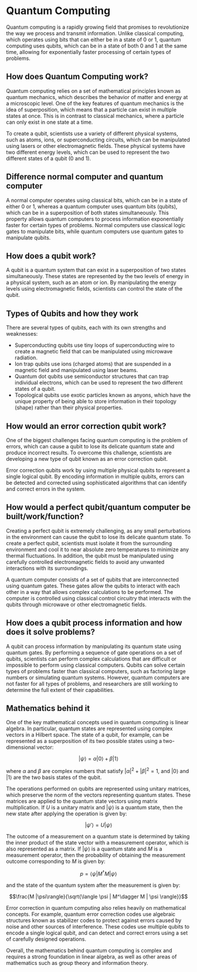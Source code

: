 # Quantum Computing
Quantum computing is a rapidly growing field that promises to revolutionize the way we process and transmit information. Unlike classical computing, which operates using bits that can either be in a state of 0 or 1, quantum computing uses qubits, which can be in a state of both 0 and 1 at the same time, allowing for exponentially faster processing of certain types of problems.

## How does Quantum Computing work?
Quantum computing relies on a set of mathematical principles known as quantum mechanics, which describes the behavior of matter and energy at a microscopic level. One of the key features of quantum mechanics is the idea of superposition, which means that a particle can exist in multiple states at once. This is in contrast to classical mechanics, where a particle can only exist in one state at a time.

To create a qubit, scientists use a variety of different physical systems, such as atoms, ions, or superconducting circuits, which can be manipulated using lasers or other electromagnetic fields. These physical systems have two different energy levels, which can be used to represent the two different states of a qubit (0 and 1).

## Difference normal computer and quantum computer

A normal computer operates using classical bits, which can be in a state of either 0 or 1, whereas a quantum computer uses quantum bits (qubits), which can be in a superposition of both states simultaneously. This property allows quantum computers to process information exponentially faster for certain types of problems. Normal computers use classical logic gates to manipulate bits, while quantum computers use quantum gates to manipulate qubits.

## How does a qubit work?

A qubit is a quantum system that can exist in a superposition of two states simultaneously. These states are represented by the two levels of energy in a physical system, such as an atom or ion. By manipulating the energy levels using electromagnetic fields, scientists can control the state of the qubit.

## Types of Qubits and how they work

There are several types of qubits, each with its own strengths and weaknesses:

- Superconducting qubits use tiny loops of superconducting wire to create a magnetic field that can be manipulated using microwave radiation.
- Ion trap qubits use ions (charged atoms) that are suspended in a magnetic field and manipulated using laser beams.
- Quantum dot qubits use semiconductor structures that can trap individual electrons, which can be used to represent the two different states of a qubit.
- Topological qubits use exotic particles known as anyons, which have the unique property of being able to store information in their topology (shape) rather than their physical properties.

## How would an error correction qubit work?

One of the biggest challenges facing quantum computing is the problem of errors, which can cause a qubit to lose its delicate quantum state and produce incorrect results. To overcome this challenge, scientists are developing a new type of qubit known as an error correction qubit.

Error correction qubits work by using multiple physical qubits to represent a single logical qubit. By encoding information in multiple qubits, errors can be detected and corrected using sophisticated algorithms that can identify and correct errors in the system.

## How would a perfect qubit/quantum computer be built/work/function?

Creating a perfect qubit is extremely challenging, as any small perturbations in the environment can cause the qubit to lose its delicate quantum state. To create a perfect qubit, scientists must isolate it from the surrounding environment and cool it to near absolute zero temperatures to minimize any thermal fluctuations. In addition, the qubit must be manipulated using carefully controlled electromagnetic fields to avoid any unwanted interactions with its surroundings.

A quantum computer consists of a set of qubits that are interconnected using quantum gates. These gates allow the qubits to interact with each other in a way that allows complex calculations to be performed. The computer is controlled using classical control circuitry that interacts with the qubits through microwave or other electromagnetic fields.

## How does a qubit process information and how does it solve problems?

A qubit can process information by manipulating its quantum state using quantum gates. By performing a sequence of gate operations on a set of qubits, scientists can perform complex calculations that are difficult or impossible to perform using classical computers. Qubits can solve certain types of problems faster than classical computers, such as factoring large numbers or simulating quantum systems. However, quantum computers are not faster for all types of problems, and researchers are still working to determine the full extent of their capabilities.

## Mathematics behind it

One of the key mathematical concepts used in quantum computing is linear algebra. In particular, quantum states are represented using complex vectors in a Hilbert space. The state of a qubit, for example, can be represented as a superposition of its two possible states using a two-dimensional vector:

$$|\psi\rangle = \alpha|0\rangle + \beta|1\rangle$$

where $\alpha$ and $\beta$ are complex numbers that satisfy $|\alpha|^2 + |\beta|^2 = 1$, and $|0\rangle$ and $|1\rangle$ are the two basis states of the qubit.

The operations performed on qubits are represented using unitary matrices, which preserve the norm of the vectors representing quantum states. These matrices are applied to the quantum state vectors using matrix multiplication. If $U$ is a unitary matrix and $|\psi\rangle$ is a quantum state, then the new state after applying the operation is given by:

$$|\psi'\rangle = U|\psi\rangle$$

The outcome of a measurement on a quantum state is determined by taking the inner product of the state vector with a measurement operator, which is also represented as a matrix. If $|\psi\rangle$ is a quantum state and $M$ is a measurement operator, then the probability of obtaining the measurement outcome corresponding to $M$ is given by:

$$p = \langle \psi | M^\dagger M | \psi \rangle$$

and the state of the quantum system after the measurement is given by:

$$\frac{M |\psi\rangle}{\sqrt{\langle \psi | M^\dagger M | \psi \rangle}}$$

Error correction in quantum computing also relies heavily on mathematical concepts. For example, quantum error correction codes use algebraic structures known as stabilizer codes to protect against errors caused by noise and other sources of interference. These codes use multiple qubits to encode a single logical qubit, and can detect and correct errors using a set of carefully designed operations.

Overall, the mathematics behind quantum computing is complex and requires a strong foundation in linear algebra, as well as other areas of mathematics such as group theory and information theory.